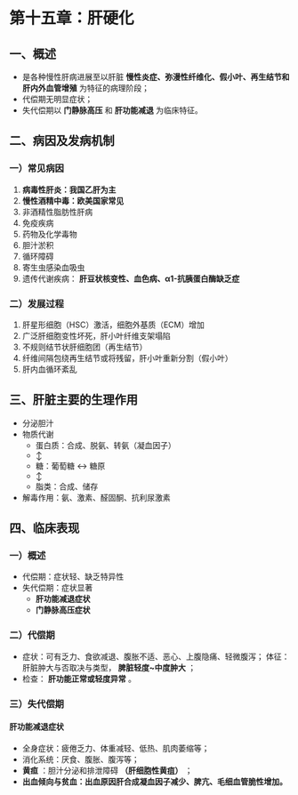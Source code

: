 # 第十五章：肝硬化

## 一、概述

- 是各种慢性肝病进展至以肝脏 **慢性炎症、弥漫性纤维化、假小叶、再生结节和肝内外血管增殖** 为特征的病理阶段；
- 代偿期无明显症状；
- 失代偿期以 **门静脉高压** 和 **肝功能减退** 为临床特征。

## 二、病因及发病机制

### 一）常见病因

1. **病毒性肝炎：我国乙肝为主**
2. **慢性酒精中毒：欧美国家常见**
3. 非酒精性脂肪性肝病
4. 免疫疾病
5. 药物及化学毒物
6. 胆汁淤积
7. 循环障碍
8. 寄生虫感染血吸虫
9. 遗传代谢疾病： **肝豆状核变性、血色病、α1-抗胰蛋白酶缺乏症**

### 二）发展过程

1. 肝星形细胞（HSC）激活，细胞外基质（ECM）增加
2. 广泛肝细胞变性坏死，肝小叶纤维支架塌陷
3. 不规则结节状肝细胞团（再生结节）
4. 纤维间隔包绕再生结节或将残留，肝小叶重新分割（假小叶）
5. 肝内血循环紊乱

## 三、肝脏主要的生理作用

- 分泌胆汁
- 物质代谢
  - 蛋白质：合成、脱氨、转氨（凝血因子）
  -   ↕
  - 糖：葡萄糖 ↔ 糖原
  -   ↕
  - 脂类：合成、储存
- 解毒作用：氨、激素、醛固酮、抗利尿激素

## 四、临床表现

### 一）概述

- 代偿期：症状轻、缺乏特异性
- 失代偿期：症状显著
  - **肝功能减退症状**
  - **门静脉高压症状**

### 二）代偿期

- 症状：可有乏力、食欲减退、腹胀不适、恶心、上腹隐痛、轻微腹泻；
  体征：肝脏肿大与否取决与类型， **脾脏轻度~中度肿大** ；
- 检查： **肝功能正常或轻度异常** 。

### 三）失代偿期

#### 肝功能减退症状

- 全身症状：疲倦乏力、体重减轻、低热、肌肉萎缩等；
- 消化系统：厌食、腹胀、腹泻等；
- **黄疸** ：胆汁分泌和排泄障碍 **（肝细胞性黄疽）** ；
- **出血倾向与贫血：出血原因肝合成凝血因子减少、脾亢、毛细血管脆性增加。**
